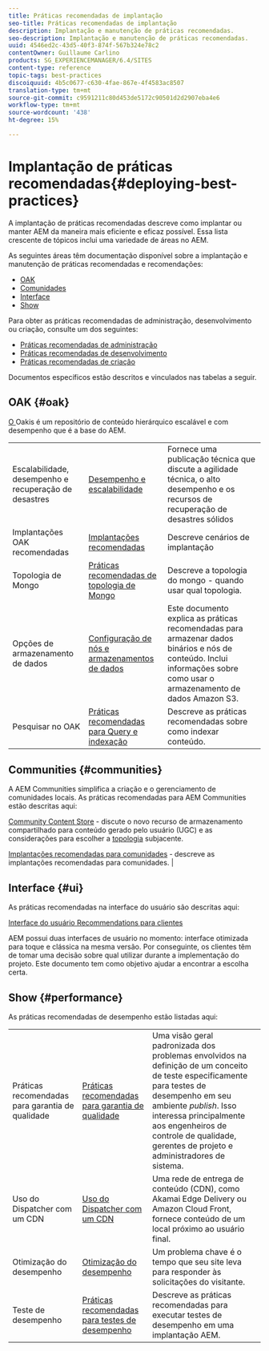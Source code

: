 ```yaml
---
title: Práticas recomendadas de implantação
seo-title: Práticas recomendadas de implantação
description: Implantação e manutenção de práticas recomendadas.
seo-description: Implantação e manutenção de práticas recomendadas.
uuid: 4546ed2c-43d5-40f3-874f-567b324e78c2
contentOwner: Guillaume Carlino
products: SG_EXPERIENCEMANAGER/6.4/SITES
content-type: reference
topic-tags: best-practices
discoiquuid: 4b5c0677-c630-4fae-867e-4f4583ac8507
translation-type: tm+mt
source-git-commit: c9591211c80d453de5172c90501d2d2907eba4e6
workflow-type: tm+mt
source-wordcount: '438'
ht-degree: 15%

---
```



# Implantação de práticas recomendadas{#deploying-best-practices}

A implantação de práticas recomendadas descreve como implantar ou manter AEM da maneira mais eficiente e eficaz possível. Essa lista crescente de tópicos inclui uma variedade de áreas no AEM.

As seguintes áreas têm documentação disponível sobre a implantação e manutenção de práticas recomendadas e recomendações:

* [OAK](#oak)
* [Comunidades](#communities)
* [Interface](#ui)
* [Show](#performance)

Para obter as práticas recomendadas de administração, desenvolvimento ou criação, consulte um dos seguintes:

* [Práticas recomendadas de administração](/help/sites-administering/administer-best-practices.md)
* [Práticas recomendadas de desenvolvimento](/help/sites-developing/best-practices.md)
* [Práticas recomendadas de criação](/help/sites-authoring/best-practices.md)

Documentos específicos estão descritos e vinculados nas tabelas a seguir.

## OAK {#oak}

[O ](/help/sites-deploying/platform.md) Oakis é um repositório de conteúdo hierárquico escalável e com desempenho que é a base do AEM.

<table> 
 <tbody>
  <tr>
   <td><p>Escalabilidade, desempenho e recuperação de desastres</p> </td> 
   <td><a href="/help/sites-deploying/performance.md">Desempenho e escalabilidade</a></td> 
   <td>Fornece uma publicação técnica que discute a agilidade técnica, o alto desempenho e os recursos de recuperação de desastres sólidos</td> 
  </tr>
  <tr>
   <td>Implantações OAK recomendadas</td> 
   <td><a href="/help/sites-deploying/recommended-deploys.md">Implantações recomendadas</a></td> 
   <td>Descreve cenários de implantação</td> 
  </tr>
  <tr>
   <td>Topologia de Mongo</td> 
   <td><a href="/help/sites-deploying/recommended-deploys.md">Práticas recomendadas de topologia de Mongo</a></td> 
   <td>Descreve a topologia do mongo - quando usar qual topologia.</td> 
  </tr>
  <tr>
   <td>Opções de armazenamento de dados</td> 
   <td><a href="/help/sites-deploying/data-store-config.md">Configuração de nós e armazenamentos de dados</a></td> 
   <td>Este documento explica as práticas recomendadas para armazenar dados binários e nós de conteúdo. Inclui informações sobre como usar o armazenamento de dados Amazon S3.</td> 
  </tr>
  <tr>
   <td>Pesquisar no OAK</td> 
   <td><a href="/help/sites-deploying/best-practices-for-queries-and-indexing.md">Práticas recomendadas para Query e indexação</a><br /> </td> 
   <td>Descreve as práticas recomendadas sobre como indexar conteúdo.</td> 
  </tr>
 </tbody>
</table>

## Communities {#communities}

A AEM Communities simplifica a criação e o gerenciamento de comunidades locais. As práticas recomendadas para AEM Communities estão descritas aqui:

[Community Content Store](/help/communities/working-with-srp.md)  - discute o novo recurso de armazenamento compartilhado para conteúdo gerado pelo usuário (UGC) e as considerações para escolher a  [topologia](/help/communities/topologies.md) subjacente.

[Implantações recomendadas para comunidades](/help/sites-deploying/recommended-deploys.md#considerations-for-aem-communities)  - descreve as implantações recomendadas para comunidades. |

## Interface {#ui}

As práticas recomendadas na interface do usuário são descritas aqui:

[Interface do usuário Recommendations para clientes](/help/sites-deploying/ui-recommendations.md)

AEM possui duas interfaces de usuário no momento: interface otimizada para toque e clássica na mesma versão. Por conseguinte, os clientes têm de tomar uma decisão sobre qual utilizar durante a implementação do projeto. Este documento tem como objetivo ajudar a encontrar a escolha certa.

## Show {#performance}

As práticas recomendadas de desempenho estão listadas aqui:

<table> 
 <tbody>
  <tr>
   <td>Práticas recomendadas para garantia de qualidade</td> 
   <td><a href="/help/sites-deploying/configuring-performance.md#best-practices-for-quality-assurance">Práticas recomendadas para garantia de qualidade</a></td> 
   <td>Uma visão geral padronizada dos problemas envolvidos na definição de um conceito de teste especificamente para testes de desempenho em seu ambiente <em>publish</em>. Isso interessa principalmente aos engenheiros de controle de qualidade, gerentes de projeto e administradores de sistema.</td> 
  </tr>
  <tr>
   <td>Uso do Dispatcher com um CDN</td> 
   <td><a href="https://helpx.adobe.com/experience-manager/dispatcher/using/dispatcher.html#using-dispatcher-with-a-cdn">Uso do Dispatcher com um CDN</a></td> 
   <td>Uma rede de entrega de conteúdo (CDN), como Akamai Edge Delivery ou Amazon Cloud Front, fornece conteúdo de um local próximo ao usuário final.</td> 
  </tr>
  <tr>
   <td>Otimização do desempenho</td> 
   <td><a href="/help/sites-deploying/configuring-performance.md">Otimização do desempenho</a></td> 
   <td>Um problema chave é o tempo que seu site leva para responder às solicitações do visitante.</td> 
  </tr>
  <tr>
   <td>Teste de desempenho</td> 
   <td><a href="/help/sites-deploying/best-practices-for-performance-testing.md">Práticas recomendadas para testes de desempenho</a></td> 
   <td>Descreve as práticas recomendadas para executar testes de desempenho em uma implantação AEM.<br /> </td> 
  </tr>
 </tbody>
</table>

